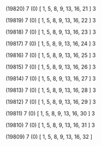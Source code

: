 (19820) 7 (0) [ 1, 5, 8, 9, 13, 16, 21 ] 3 


(19819) 7 (0) [ 1, 5, 8, 9, 13, 16, 22 ] 3 


(19818) 7 (0) [ 1, 5, 8, 9, 13, 16, 23 ] 3 


(19817) 7 (0) [ 1, 5, 8, 9, 13, 16, 24 ] 3 


(19816) 7 (0) [ 1, 5, 8, 9, 13, 16, 25 ] 3 


(19815) 7 (0) [ 1, 5, 8, 9, 13, 16, 26 ] 3 


(19814) 7 (0) [ 1, 5, 8, 9, 13, 16, 27 ] 3 


(19813) 7 (0) [ 1, 5, 8, 9, 13, 16, 28 ] 3 


(19812) 7 (0) [ 1, 5, 8, 9, 13, 16, 29 ] 3 


(19811) 7 (0) [ 1, 5, 8, 9, 13, 16, 30 ] 3 


(19810) 7 (0) [ 1, 5, 8, 9, 13, 16, 31 ] 3 


(19809) 7 (0) [ 1, 5, 8, 9, 13, 16, 32 ]  

